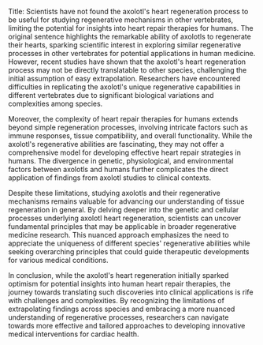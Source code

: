 Title: Scientists have not found the axolotl's heart regeneration process to be useful for studying regenerative mechanisms in other vertebrates, limiting the potential for insights into heart repair therapies for humans.
The original sentence highlights the remarkable ability of axolotls to regenerate their hearts, sparking scientific interest in exploring similar regenerative processes in other vertebrates for potential applications in human medicine. However, recent studies have shown that the axolotl's heart regeneration process may not be directly translatable to other species, challenging the initial assumption of easy extrapolation. Researchers have encountered difficulties in replicating the axolotl's unique regenerative capabilities in different vertebrates due to significant biological variations and complexities among species.

Moreover, the complexity of heart repair therapies for humans extends beyond simple regeneration processes, involving intricate factors such as immune responses, tissue compatibility, and overall functionality. While the axolotl's regenerative abilities are fascinating, they may not offer a comprehensive model for developing effective heart repair strategies in humans. The divergence in genetic, physiological, and environmental factors between axolotls and humans further complicates the direct application of findings from axolotl studies to clinical contexts.

Despite these limitations, studying axolotls and their regenerative mechanisms remains valuable for advancing our understanding of tissue regeneration in general. By delving deeper into the genetic and cellular processes underlying axolotl heart regeneration, scientists can uncover fundamental principles that may be applicable in broader regenerative medicine research. This nuanced approach emphasizes the need to appreciate the uniqueness of different species' regenerative abilities while seeking overarching principles that could guide therapeutic developments for various medical conditions.

In conclusion, while the axolotl's heart regeneration initially sparked optimism for potential insights into human heart repair therapies, the journey towards translating such discoveries into clinical applications is rife with challenges and complexities. By recognizing the limitations of extrapolating findings across species and embracing a more nuanced understanding of regenerative processes, researchers can navigate towards more effective and tailored approaches to developing innovative medical interventions for cardiac health.